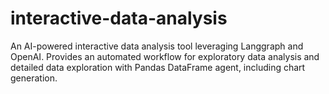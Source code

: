 # interactive-data-analysis
An AI-powered interactive data analysis tool leveraging Langgraph and OpenAI. Provides an automated workflow for exploratory data analysis and detailed data exploration with Pandas DataFrame agent, including chart generation.
